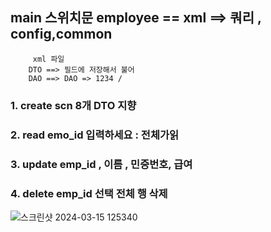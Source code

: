 ## main 스위치문 employee == xml ==> 쿼리 , config,common
         xml 파일
        DTO ==> 필드에 저장해서 불어 
        DAO ==> DAO => 1234 /
 ###        1. create   scn 8개                                DTO 지향
 ###     2. read     emo_id  입력하세요 : 전체가읽     
###         3. update   emp_id , 이름 , 민증번호, 급여       
 ###        4. delete   emp_id 선택 전체 행 삭제            
![스크린샷 2024-03-15 125340](https://github.com/hellooo1321321/dao-practice/assets/157236060/74f39714-d7f5-4996-b50e-664d94c9fc62)
